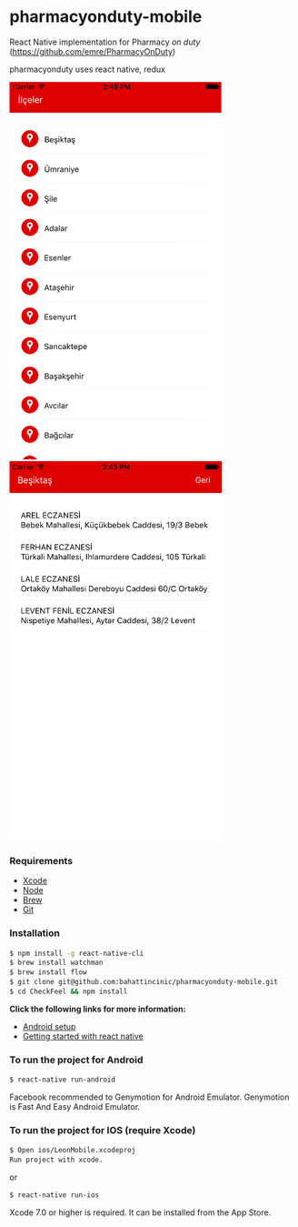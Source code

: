 # pharmacyonduty-mobile
React Native implementation for Pharmacy *on duty* (https://github.com/emre/PharmacyOnDuty)

pharmacyonduty uses react native, redux

![List](screenshots/list.png)
![List](screenshots/detail.png)

### Requirements
- [Xcode](https://developer.apple.com/xcode/)
- [Node](https://nodejs.org)
- [Brew](http://brew.sh/)
- [Git](https://git-scm.com/)

### Installation

```bash
$ npm install -g react-native-cli
$ brew install watchman
$ brew install flow
$ git clone git@github.com:bahattincinic/pharmacyonduty-mobile.git
$ cd CheckFeel && npm install
```

**Click the following links for more information:**
- [Android setup](https://facebook.github.io/react-native/docs/android-setup.html)
- [Getting started with react native](https://facebook.github.io/react-native/docs/getting-started.html)

### To run the project for Android

```bash
$ react-native run-android
```
Facebook recommended to Genymotion for Android Emulator. Genymotion is Fast And Easy Android Emulator.

### To run the project for IOS (require Xcode)

```bash
$ Open ios/LeonMobile.xcodeproj
Run project with xcode.
```
or
```bash
$ react-native run-ios
```

Xcode 7.0 or higher is required. It can be installed from the App Store.
